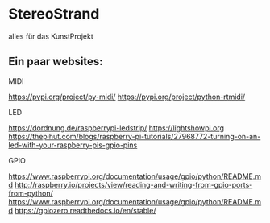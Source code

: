 # StereoStrand
alles für das KunstProjekt

## Ein paar websites:

MIDI

https://pypi.org/project/py-midi/
https://pypi.org/project/python-rtmidi/

LED

https://dordnung.de/raspberrypi-ledstrip/
https://lightshowpi.org
https://thepihut.com/blogs/raspberry-pi-tutorials/27968772-turning-on-an-led-with-your-raspberry-pis-gpio-pins

GPIO

https://www.raspberrypi.org/documentation/usage/gpio/python/README.md
http://raspberry.io/projects/view/reading-and-writing-from-gpio-ports-from-python/
https://www.raspberrypi.org/documentation/usage/gpio/python/README.md
https://gpiozero.readthedocs.io/en/stable/


